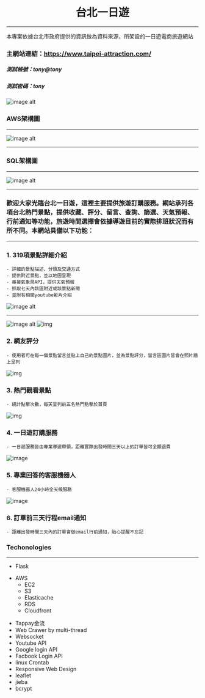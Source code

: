 <h1 align='center'>台北一日遊</h1>

<hr>

本專案依據台北市政府提供的資訊做為資料來源，所架設的一日遊電商旅遊網站

### 主網站連結：https://www.taipei-attraction.com/

##### 測試帳號：tony@tony
##### 測試密碼：tony

![image alt](http://d3nczlg85bnjib.cloudfront.net/購物車.png)

### AWS架構圖

<hr>

![image alt](http://d3nczlg85bnjib.cloudfront.net/AWS架構圖之三.png)

<hr>

### SQL架構圖

<hr>

![image alt](http://d3nczlg85bnjib.cloudfront.net/SQL架構圖.png)

<hr>

### 歡迎大家光臨台北一日遊，這裡主要提供旅遊訂購服務。網站承列各項台北熱門景點，提供收藏、評分、留言、查詢、篩選、天氣預報、行前通知等功能，旅遊時間選擇會依據導遊目前的實際排班狀況而有所不同。本網站具備以下功能：

<hr>

### 1. 319項景點詳細介紹
    - 詳細的景點描述、分類及交通方式
    - 提供附近景點，並以地圖呈現
    - 串接氣象局API，提供天氣預報
    - 抓取七天內該區附近或該景點新聞
    - 並附有相關youtube影片介紹

![image alt](http://d3nczlg85bnjib.cloudfront.net/所有景點.png)



---


![image alt](http://d3nczlg85bnjib.cloudfront.net/詳細介紹.png)
![img](http://d3nczlg85bnjib.cloudfront.net/士林官邸.png)

### 2. 網友評分

    - 使用者可在每一個景點留言並貼上自己的景點圖片，並為景點評分，留言區圖片皆會在照片牆上呈列
    
![img](http://d3nczlg85bnjib.cloudfront.net/留言區留言.png)
### 3. 熱門觀看景點
    - 統計點擊次數，每天呈列前五名熱門點擊於首頁
![img](http://d3nczlg85bnjib.cloudfront.net/熱門瀏覽.png)
### 4. 一日遊訂購服務
    - 一日遊服務皆由專業導遊帶領，距離實際出發時間三天以上的訂單皆可全額退費
![image](http://d3nczlg85bnjib.cloudfront.net/訂購資訊.png)

### 5. 專業回答的客服機器人
    - 客服機器人24小時全天候服務
![image](http://d3nczlg85bnjib.cloudfront.net/客服機器人.png)
### 6. 訂單前三天行程email通知
    - 距離出發時間三天內的訂單會做email行前通知，貼心提醒不忘記



### Techonologies
<hr/>
<ul>
    <li>Flask</li>
</ul>
<ul>
    <li>AWS
        <ul>
            <li>EC2</li>
            <li>S3</li>
            <li>Elasticache</li>
            <li>RDS</li>
            <li>Cloudfront</li>
        </ul>
    </li>
</ul>
<ul>
    <li>Tappay金流</li>
    <li>Web Crawer by multi-thread</li>
    <li>Websocket</li>
    <li>Youtube API</li>
    <li>Google login API</li>
    <li>Facbook Login API</li>
    <li>linux Crontab</li>
    <li>Responsive Web Design</li>
    <li>leaflet</li>
    <li>jieba</li>
    <li>bcrypt</li>
</ul>
